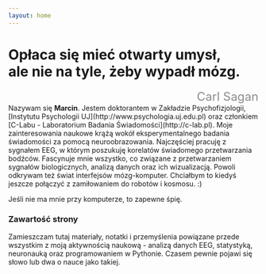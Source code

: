 ```yaml
---
layout: home
---
```

# Opłaca się mieć otwarty umysł,<br><span>ale nie na tyle, żeby wypadł mózg.</span>

<div id="sub-title" style="text-align: right; font-size: 1.5rem; color: #8c8c8c;">Carl Sagan</div>
Nazywam się <strong>Marcin</strong>.  
Jestem doktorantem w Zakładzie Psychofizjologii, [Instytutu Psychologii UJ](http://www.psychologia.uj.edu.pl) oraz członkiem [C-Labu - Laboratorium Badania Świadomości](http://c-lab.pl). Moje zainteresowania naukowe krążą wokół eksperymentalnego badania świadomości za pomocą neuroobrazowania. Najczęściej pracuję z sygnałem EEG, w którym poszukuję korelatów świadomego przetwarzania bodźców.  
Fascynuje mnie wszystko, co związane z przetwarzaniem sygnałów biologicznych, analizą danych oraz ich wizualizacją. Powoli odkrywam też świat interfejsów mózg-komputer. Chciałbym to kiedyś jeszcze połączyć z zamiłowaniem do robotów i kosmosu. :)

Jeśli nie ma mnie przy komputerze, to zapewne śpię.

### Zawartość strony
Zamieszczam tutaj materiały, notatki i przemyślenia powiązane przede wszystkim z moją aktywnością naukową - analizą danych EEG, statystyką, neuronauką oraz programowaniem w Pythonie. Czasem pewnie pojawi się słowo lub dwa o nauce jako takiej.
<span style="font-size: 2.75rem;"></span>
